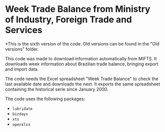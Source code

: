 # Week Trade Balance from Ministry of Industry, Foreign Trade and Services

*This is the sixth version of the code. Old versions can be found in the "Old versions" folder.

This code was made to download information automatically from MIFTS. It downloads week information about Brazilian trade balance, bringing export and import data. 

The code needs the Excel spreadsheet "Week Trade Balance" to check the last available date and downloads the next. It exports the same spreadsheet containing the historical serie since January 2000.

The code uses the following packages:

- `lubridate`
- `bizdays`
- `xts`
- `openxlsx`




